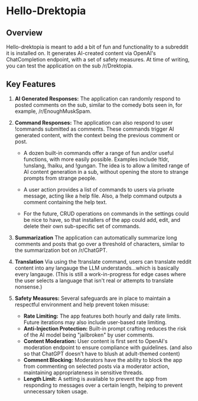 
# Hello-Drektopia
## Overview


Hello-drektopia is meant to add a bit of fun and functionality to a subreddit it is installed on. It generates AI-created content via OpenAI's ChatCompletion endpoint, with a set of safety measures. At time of writing, you can test the application on the sub /r/Drektopia.


## Key Features

1. **AI Generated Responses:** The application can randomly respond to posted comments on the sub, similar to the comedy bots seen in, for example, /r/EnoughMuskSpam.

2. **Command Responses:** The application can also respond to user !commands submitted as comments. These commands trigger AI generated content, with the context being the previous comment or post.


    - A dozen built-in commands offer a range of fun and/or useful functions, with more easily possible.  Examples include !tldr, !unslang, !haiku, and !gungan.  The idea is to allow a limited range of AI content generation in a sub, without opening the store to strange prompts from strange people.

    - A user action provides a list of commands to users via private message, acting like a help file. Also, a !help command outputs a comment containing the help text.

    - For the future, CRUD operations on commands in the settings could be nice to have, so that installers of the app could add, edit, and delete their own sub-specific set of commands.

3. **Summarization** The application can automatically summarize long comments and posts that go over a threshold of characters, similar to the summarization bot on /r/ChatGPT.

4. **Translation** Via using the !translate command, users can translate reddit content into any langauge the LLM understands...which is basically every langauge. (This is still a work-in-progress for edge cases where the user selects a language that isn't real or attempts to translate nonsense.)

5. **Safety Measures:** Several safeguards are in place to maintain a respectful environment and help prevent token misuse:


    - **Rate Limiting:** The app features both hourly and daily rate limits. Future iterations may also include user-based rate limiting.
    - **Anti-Injection Protection:** Built-in prompt crafting reduces the risk of the AI model being "jailbroken" by user comments.
    - **Content Moderation:** User content is first sent to OpenAI's moderation endpoint to ensure compliance with guidelines. (and also so that ChatGPT doesn't have to blush at adult-themed content)
    - **Comment Blocking:** Moderators have the ability to block the app from commenting on selected posts via a moderator action, maintaining appropriateness in sensitive threads.
    - **Length Limit:** A setting is available to prevent the app from responding to messages over a certain length, helping to prevent unnecessary token usage.
